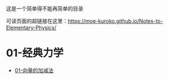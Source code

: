 这是一个简单得不能再简单的目录

可读页面的超链接在这里：<https://moe-kuroko.github.io/Notes-to-Elementary-Physics/>

# 01-经典力学

- [01-向量的加减法](01-classical-mechanics/01-向量的加减法.html)